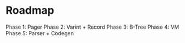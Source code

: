 # Roadmap

Phase 1: Pager
Phase 2: Varint + Record
Phase 3: B-Tree
Phase 4: VM
Phase 5: Parser + Codegen

